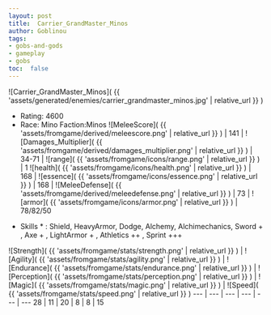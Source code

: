 ```yaml
---
layout: post
title:  Carrier_GrandMaster_Minos
author: Goblinou
tags:
- gobs-and-gods
- gameplay
- gobs
toc:  false
---
```


![Carrier_GrandMaster_Minos]( {{ 'assets/generated/enemies/carrier_grandmaster_minos.jpg' | relative_url }} )
- Rating: 4600
- Race: Mino  Faction:Minos
![MeleeScore]( {{ 'assets/fromgame/derived/meleescore.png' | relative_url }} ) | 141 | ![Damages_Multiplier]( {{ 'assets/fromgame/derived/damages_multiplier.png' | relative_url }} ) | 34-71 | ![range]( {{ 'assets/fromgame/icons/range.png' | relative_url }} ) | 1
![health]( {{ 'assets/fromgame/icons/health.png' | relative_url }} ) | 168 | ![essence]( {{ 'assets/fromgame/icons/essence.png' | relative_url }} ) | 168 | ![MeleeDefense]( {{ 'assets/fromgame/derived/meleedefense.png' | relative_url }} ) | 73 | ![armor]( {{ 'assets/fromgame/icons/armor.png' | relative_url }} ) | 78/82/50
* Skills * : Shield, HeavyArmor, Dodge, Alchemy, Alchimechanics, Sword + , Axe + , LightArmor + , Athletics ++ , Sprint +++ 

![Strength]( {{ 'assets/fromgame/stats/strength.png' | relative_url }} ) | ![Agility]( {{ 'assets/fromgame/stats/agility.png' | relative_url }} ) | ![Endurance]( {{ 'assets/fromgame/stats/endurance.png' | relative_url }} ) | ![Perception]( {{ 'assets/fromgame/stats/perception.png' | relative_url }} ) | ![Magic]( {{ 'assets/fromgame/stats/magic.png' | relative_url }} ) | ![Speed]( {{ 'assets/fromgame/stats/speed.png' | relative_url }} )
--- | --- | --- | --- | --- | ---
28 | 11 | 20 | 8 | 8 | 15
